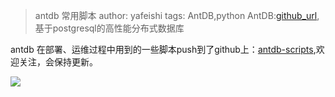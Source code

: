 >antdb 常用脚本
>author: yafeishi
>tags: AntDB,python
> AntDB:[github_url](https://github.com/ADBSQL/AntDB),基于postgresql的高性能分布式数据库

antdb 在部署、运维过程中用到的一些脚本push到了github上：[antdb-scripts](https://github.com/yafeishi/antdb-scripts),欢迎关注，会保持更新。

![](https://ws3.sinaimg.cn/large/006tNc79ly1fo95rpjlzhj31kw0vfah1.jpg)



